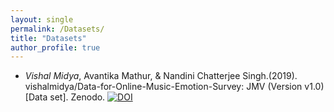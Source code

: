 ```yaml
---
layout: single
permalink: /Datasets/
title: "Datasets"
author_profile: true
---
```


* <span style="text-align: justify">_Vishal Midya_, Avantika Mathur, & Nandini Chatterjee Singh.(2019). vishalmidya/Data-for-Online-Music-Emotion-Survey: JMV (Version v1.0) [Data set]. Zenodo. <a href="https://zenodo.org/badge/latestdoi/205243713"><img src="https://zenodo.org/badge/205243713.svg" alt="DOI"></a></span>


